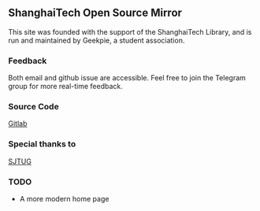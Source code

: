 ## ShanghaiTech Open Source Mirror

This site was founded with the support of the ShanghaiTech Library, and is run and maintained by Geekpie, a student association.

### Feedback

Both email and github issue are accessible. Feel free to join the Telegram group for more real-time feedback.

### Source Code

[Gitlab](https://gitlab.isp.moe/geekpie/shanghaitech-mirror-frontend)

### Special thanks to

[SJTUG](https://github.com/sjtug/lug)

### TODO

- A more modern home page